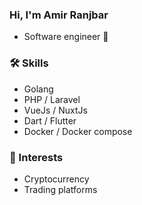 ### Hi, I'm Amir Ranjbar

- Software engineer 🗿

### 🛠 Skills 

- Golang
- PHP / Laravel
- VueJs / NuxtJs 
- Dart / Flutter 
- Docker / Docker compose

### 🚀 Interests

- Cryptocurrency
- Trading platforms 
